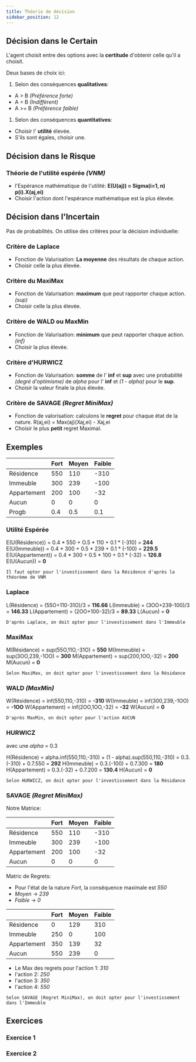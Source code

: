 ```yaml
---
title: Théorie de décision
sidebar_position: 12
---
```


## Décision dans le Certain

L'agent choisit entre des options avec la **certitude** d'obtenir celle qu'il a choisit.

Deux bases de choix ici:

1. Selon des conséquences **qualitatives**:

- A > B _(Préférence forte)_
- A = B _(Indifférent)_
- A >= B _(Préférence faible)_

1. Selon des conséquences **quantitatives**:

- Choisir l' **utilité** élevée.
- S'ils sont égales, choisir une.

## Décision dans le Risque

### Théorie de l'utilité espérée _(VNM)_

- l'Espérance mathématique de l'utilité: **E(U(aj)) = Sigma(i=1, n) p(i).X(aj,ei)**
- Choisir l'action dont l'espérance mathématique est la plus élevée.

## Décision dans l'Incertain

Pas de probabilités.
On utilise des critères pour la décision individuelle:

### Critère de Laplace

- Fonction de Valurisation: **La moyenne** des résultats de chaque action.
- Choisir celle la plus élevée.

### Critère du MaxiMax

- Fonction de Valurisation: **maximum** que peut rapporter chaque action. _(sup)_
- Choisir celle la plus élevée.

### Critère de WALD ou MaxMin

- Fonction de Valurisation: **minimum** que peut rapporter chaque action. _(inf)_
- Choisir la plus élevée.

### Critère d'HURWICZ

- Fonction de Valurisation: **somme** de l' **inf** et **sup** avec une probabilité _(degré d'optimisme)_ de _alpha_ pour l' **inf** et _(1 - alpha)_ pour le **sup**.
- Choisir la valeur finale la plus élevée.

### Critère de SAVAGE _(Regret MiniMax)_

- Fonction de valorisation: calculons le **regret** pour chaque état de la nature. R(aj,ei) = Max(aj)(Xaj,ei) - Xaj,ei
- Choisir le plus **petit** regret Maximal.

## Exemples

|             | Fort | Moyen | Faible |
| ----------- | ---- | ----- | ------ |
| Résidence   | 550  | 110   | -310   |
| Immeuble    | 300  | 239   | -100   |
| Appartement | 200  | 100   | -32    |
| Aucun       | 0    | 0     | 0      |
| Progb       | 0.4  | 0.5   | 0.1    |

### Utilité Espérée

E(U(Résidence)) = 0.4 \* 550 + O.5 \* 110 + 0.1 \* (-310) = **244**
E(U(Immeuble)) = 0.4 \* 300 + 0.5 \* 239 + 0.1 \* (-100) = **229.5**
E(U(Appartement)) = 0.4 \* 300 + 0.5 \* 100 + 0.1 \* (-32) = **126.8**
E(U(Aucun)) = **0**

`Il faut opter pour l'investissement dans la Résidence d'après la théorème de VNM`

### Laplace

L(Résidence) = (55O+110-31O)/3 = **116.66**
L(Immeuble) = (3OO+239-100)/3 = **146.33**
L(Appartement) = (2OO+100-32)/3 = **89.33**
L(Aucun) = **0**

`D'après Laplace, on doit opter pour l'investissement dans l'Immeuble`

### MaxiMax

M(Résidance) = sup(55O,11O,-31O) = **550**
M(Immeuble) = sup(3OO,239,-1OO) = **300**
M(Appartement) = sup(200,1OO,-32) = **200**
M(Aucun) = **0**

`Selon MaxiMax, on doit opter pour l'investissement dans la Résidance`

### WALD _(MaxMin)_

W(Résidence) = inf(550,110,-310) = **-310**
W(Immeuble) = inf(300,239,-1OO) = **-1OO**
W(Appartement) = inf(2OO,1OO,-32) = **-32**
W(Aucun) = **0**

`D'après MaxMin, on doit opter pour l'action AUCUN`

### HURWICZ

avec une _alpha_ = 0.3

H(Résidence) = alpha.inf(550,110,-310) + (1 - alpha).sup(550,110,-310) = 0.3.(-310) + 0.7.550 = **292**
H(Immeuble) = 0.3.(-100) + 0.7.300 = **180**
H(Appartement) = 0.3.(-32) + 0.7.200 = **130.4**
H(Aucun) = **0**

`Selon HURWICZ, on doit opter pour l'investissement dans la Résidance`

### SAVAGE _(Regret MiniMax)_

Notre Matrice:

|             | Fort | Moyen | Faible |
| ----------- | ---- | ----- | ------ |
| Résidence   | 550  | 110   | -310   |
| Immeuble    | 300  | 239   | -100   |
| Appartement | 200  | 100   | -32    |
| Aucun       | 0    | 0     | 0      |

Matric de Regrets:

- Pour l'état de la nature _Fort_, la conséquence maximale est _550_
- _Moyen_ -> _239_
- _Faible_ -> _0_

|             | Fort | Moyen | Faible |
| ----------- | ---- | ----- | ------ |
| Résidence   | 0    | 129   | 310    |
| Immeuble    | 250  | 0     | 100    |
| Appartement | 350  | 139   | 32     |
| Aucun       | 550  | 239   | 0      |

- Le Max des regrets pour l'action 1: *310*
- l'action 2: *250*
- l'action 3: *350*
- l'action 4: *550*

`Selon SAVAGE (Regret MiniMax), on doit opter pour l'investissement dans l'Immeuble`

## Exercices
### Exercice 1


### Exercice 2








